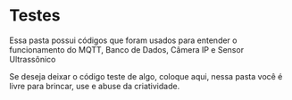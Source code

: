 # Testes


Essa pasta possui códigos que foram usados para entender o funcionamento do MQTT, Banco de Dados, Câmera IP e Sensor Ultrassônico

Se deseja deixar o código teste de algo, coloque aqui, nessa pasta você é livre para brincar, use e abuse da criatividade.